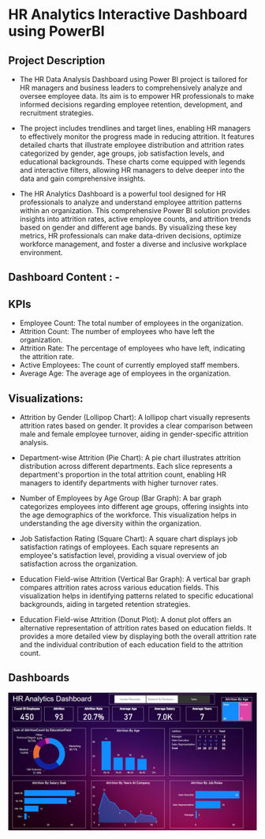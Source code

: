 
# HR Analytics Interactive Dashboard using PowerBI






## Project Description
- The HR Data Analysis Dashboard using Power BI project is tailored for HR managers and business leaders to comprehensively analyze and oversee employee data. Its aim is to empower HR professionals to make informed decisions regarding employee retention, development, and recruitment strategies.

- The project includes trendlines and target lines, enabling HR managers to effectively monitor the progress made in reducing attrition. It features detailed charts that illustrate employee distribution and attrition rates categorized by gender, age groups, job satisfaction levels, and educational backgrounds. These charts come equipped with legends and interactive filters, allowing HR managers to delve deeper into the data and gain comprehensive insights.

- The HR Analytics Dashboard is a powerful tool designed for HR professionals to analyze and understand employee attrition patterns within an organization. This comprehensive Power BI solution provides insights into attrition rates, active employee counts, and attrition trends based on gender and different age bands. By visualizing these key metrics, HR professionals can make data-driven decisions, optimize workforce management, and foster a diverse and inclusive workplace environment.
## Dashboard Content : - 






## KPIs

- Employee Count: The total number of employees in the organization.
- Attrition Count: The number of employees who have left the organization.
- Attrition Rate: The percentage of employees who have left, indicating the attrition rate.
 - Active Employees: The count of currently employed staff members.
- Average Age: The average age of employees in the organization.
## Visualizations:

- Attrition by Gender (Lollipop Chart): A lollipop chart visually represents attrition rates based on gender. It provides a clear comparison between male and female employee turnover, aiding in gender-specific attrition analysis.

- Department-wise Attrition (Pie Chart): A pie chart illustrates attrition distribution across different departments. Each slice represents a department's proportion in the total attrition count, enabling HR managers to identify departments with higher turnover rates.

- Number of Employees by Age Group (Bar Graph): A bar graph categorizes employees into different age groups, offering insights into the age demographics of the workforce. This visualization helps in understanding the age diversity within the organization.

- Job Satisfaction Rating (Square Chart): A square chart displays job satisfaction ratings of employees. Each square represents an employee's satisfaction level, providing a visual overview of job satisfaction across the organization.

- Education Field-wise Attrition (Vertical Bar Graph): A vertical bar graph compares attrition rates across various education fields. This visualization helps in identifying patterns related to specific educational backgrounds, aiding in targeted retention strategies.
- Education Field-wise Attrition (Donut Plot): A donut plot offers an alternative representation of attrition rates based on education fields. It provides a more detailed view by displaying both the overall attrition rate and the individual contribution of each education field to the attrition count.


## Dashboards

![App Screenshot](https://github.com/Mathur998/HR-Analytics-Dashboard-using-Power-BI/blob/main/Screenshot.png?raw=true)
